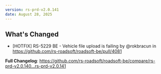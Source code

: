 ```yaml
---
version: rs-prd-v2.0.141
date: August 28, 2025
---
```


## What's Changed
* [HOTFIX] RS-5229 BE - Vehicle file upload is failing by @rokbracun in https://github.com/rs-roadsoft/roadsoft-be/pull/4081


**Full Changelog**: https://github.com/rs-roadsoft/roadsoft-be/compare/rs-prd-v2.0.140...rs-prd-v2.0.141